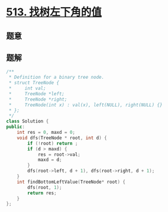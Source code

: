 #  [513. 找树左下角的值](https://leetcode-cn.com/problems/find-bottom-left-tree-value/)

## 题意



## 题解



```c++
/**
 * Definition for a binary tree node.
 * struct TreeNode {
 *     int val;
 *     TreeNode *left;
 *     TreeNode *right;
 *     TreeNode(int x) : val(x), left(NULL), right(NULL) {}
 * };
 */
class Solution {
public:
    int res = 0, maxd = 0;
    void dfs(TreeNode * root, int d) {
        if (!root) return ;
        if (d > maxd) {
            res = root->val;
            maxd = d;
        }
        dfs(root->left, d + 1), dfs(root->right, d + 1);
    }
    int findBottomLeftValue(TreeNode* root) {
        dfs(root, 1);
        return res;
    }
};
```



```python3

```

